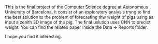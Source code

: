This is the final project of the Computer Science degree at Autonomous University of Barcelona.
It consist of an exploratory analysis tryng to find the best solution to the problem of forecasting thw weight of pigs using as input a zenith 3D image of the pig.
The final uslution uses CNN to predict weight.
You can find the related paper inside the Data -> Reports folder.



I hope you find it interesting.

